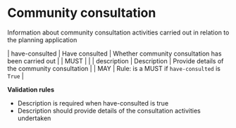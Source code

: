 # Community consultation

Information about community consultation activities carried out in relation to the planning application


| have-consulted | Have consulted | Whether community consultation has been carried out |  | MUST |  |
| description | Description | Provide details of the community consultation |  | MAY | Rule: is a MUST if `have-consulted` is `True` |

**Validation rules**

- Description is required when have-consulted is true
- Description should provide details of the consultation activities undertaken